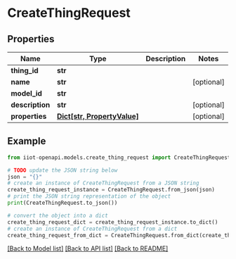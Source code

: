 # CreateThingRequest


## Properties

Name | Type | Description | Notes
------------ | ------------- | ------------- | -------------
**thing_id** | **str** |  | 
**name** | **str** |  | [optional] 
**model_id** | **str** |  | 
**description** | **str** |  | [optional] 
**properties** | [**Dict[str, PropertyValue]**](PropertyValue.md) |  | [optional] 

## Example

```python
from iiot-openapi.models.create_thing_request import CreateThingRequest

# TODO update the JSON string below
json = "{}"
# create an instance of CreateThingRequest from a JSON string
create_thing_request_instance = CreateThingRequest.from_json(json)
# print the JSON string representation of the object
print(CreateThingRequest.to_json())

# convert the object into a dict
create_thing_request_dict = create_thing_request_instance.to_dict()
# create an instance of CreateThingRequest from a dict
create_thing_request_from_dict = CreateThingRequest.from_dict(create_thing_request_dict)
```
[[Back to Model list]](../README.md#documentation-for-models) [[Back to API list]](../README.md#documentation-for-api-endpoints) [[Back to README]](../README.md)


